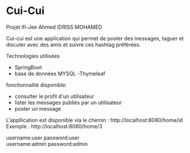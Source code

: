 # Cui-Cui
Projet ifi-Jee
Ahmed IDRISS MOHAMED

Cui-cui est une application qui permet de poster des messages, taguer et discuter avec des amis et suivre ces hashtag préférées.


Technologies utilisées
- SpringBoot
- base de données MYSQL
-Thymeleaf

 fonctionnalité disponible:
- consulter le profil d'un utilisateur
- lister les messages publiés par un utilisateur
- poster un message

L'appllication est disponible via le chemin : http://localhost:8080/home/id
 Exemple : http://localhost:8080/home/3
 
 username:user password:user <br/>
 username:admin password:admin
 
